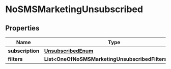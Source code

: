 # NoSMSMarketingUnsubscribed

## Properties
Name | Type | Description | Notes
------------ | ------------- | ------------- | -------------
**subscription** | [**UnsubscribedEnum**](UnsubscribedEnum.md) |  | 
**filters** | **List&lt;OneOfNoSMSMarketingUnsubscribedFiltersItems&gt;** |  |  [optional]
